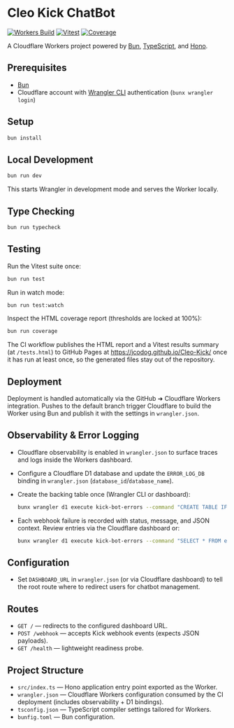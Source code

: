 # Cleo Kick ChatBot

[![Workers Build](https://img.shields.io/endpoint?url=https://jcodog.github.io/Cleo-Kick/badges/workers.json&cacheSeconds=300)](https://kickbot.cleoai.cloud)
[![Vitest](https://img.shields.io/endpoint?url=https://jcodog.github.io/Cleo-Kick/badges/tests.json&cacheSeconds=300)](https://jcodog.github.io/Cleo-Kick/tests.html)
[![Coverage](https://img.shields.io/endpoint?url=https://jcodog.github.io/Cleo-Kick/badges/coverage.json&cacheSeconds=300)](https://jcodog.github.io/Cleo-Kick/)

A Cloudflare Workers project powered by [Bun](https://bun.sh/), [TypeScript](https://www.typescriptlang.org/), and [Hono](https://hono.dev/).

## Prerequisites

- [Bun](https://bun.sh/docs/installation)
- Cloudflare account with [Wrangler CLI](https://developers.cloudflare.com/workers/wrangler/install-and-update/) authentication (`bunx wrangler login`)

## Setup

```bash
bun install
```

## Local Development

```bash
bun run dev
```

This starts Wrangler in development mode and serves the Worker locally.

## Type Checking

```bash
bun run typecheck
```

## Testing

Run the Vitest suite once:

```bash
bun run test
```

Run in watch mode:

```bash
bun run test:watch
```

Inspect the HTML coverage report (thresholds are locked at 100%):

```bash
bun run coverage
```

The CI workflow publishes the HTML report and a Vitest results summary (at `/tests.html`) to GitHub Pages at <https://jcodog.github.io/Cleo-Kick/> once it has run at least once, so the generated files stay out of the repository.

## Deployment

Deployment is handled automatically via the GitHub ➜ Cloudflare Workers integration. Pushes to the default branch trigger Cloudflare to build the Worker using Bun and publish it with the settings in `wrangler.json`.

## Observability & Error Logging

- Cloudflare observability is enabled in `wrangler.json` to surface traces and logs inside the Workers dashboard.
- Configure a Cloudflare D1 database and update the `ERROR_LOG_DB` binding in `wrangler.json` (`database_id`/`database_name`).
- Create the backing table once (Wrangler CLI or dashboard):

  ```bash
  bunx wrangler d1 execute kick-bot-errors --command "CREATE TABLE IF NOT EXISTS error_logs (id INTEGER PRIMARY KEY AUTOINCREMENT, created_at TEXT DEFAULT (strftime('%Y-%m-%dT%H:%M:%fZ','now')), status INTEGER, message TEXT NOT NULL, context TEXT);"
  ```

- Each webhook failure is recorded with status, message, and JSON context. Review entries via the Cloudflare dashboard or:

  ```bash
  bunx wrangler d1 execute kick-bot-errors --command "SELECT * FROM error_logs ORDER BY created_at DESC LIMIT 20;"
  ```

## Configuration

- Set `DASHBOARD_URL` in `wrangler.json` (or via Cloudflare dashboard) to tell the root route where to redirect users for chatbot management.

## Routes

- `GET /` — redirects to the configured dashboard URL.
- `POST /webhook` — accepts Kick webhook events (expects JSON payloads).
- `GET /health` — lightweight readiness probe.

## Project Structure

- `src/index.ts` — Hono application entry point exported as the Worker.
- `wrangler.json` — Cloudflare Workers configuration consumed by the CI deployment (includes observability + D1 bindings).
- `tsconfig.json` — TypeScript compiler settings tailored for Workers.
- `bunfig.toml` — Bun configuration.

